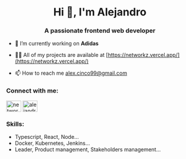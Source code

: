 <h1 align="center">Hi 👋, I'm Alejandro</h1>
<h3 align="center">A passionate frontend web developer</h3>

- 🔭 I’m currently working on **Adidas**

- 👨‍💻 All of my projects are available at [https://networkz.vercel.app/](https://networkz.vercel.app/)

- 📫 How to reach me <a href="mailto:alex.cinco99@gmail.com">alex.cinco99@gmail.com</a>

<h3 align="left">Connect with me:</h3>
<p align="left">
<a href="https://twitter.com/networkz_" target="blank"><img align="center" src="https://raw.githubusercontent.com/rahuldkjain/github-profile-readme-generator/master/src/images/icons/Social/twitter.svg" alt="networkz_" height="30" width="40" /></a>
<a href="https://linkedin.com/in/alejandro-martin-perez-networkz" target="blank"><img align="center" src="https://raw.githubusercontent.com/rahuldkjain/github-profile-readme-generator/master/src/images/icons/Social/linked-in-alt.svg" alt="alejandro-martin-perez-networkz" height="30" width="40" /></a>
</p>

<h3 align="left">Skills:</h3>
<p>
  <ul>
    <li>Typescript, React, Node...</li>
    <li>Docker, Kubernetes, Jenkins...</li>
    <li>Leader, Product management, Stakeholders management...</li>
  </ul>
</p>
</div>
